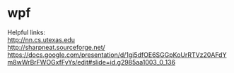 # wpf
Helpful links:<br>
http://nn.cs.utexas.edu<br>
http://sharpneat.sourceforge.net/<br>
https://docs.google.com/presentation/d/1gi5dfOE6SGGpKoUrRTVz20AFdYm8wWrBrFWOGxfFyYs/edit#slide=id.g2985aa1003_0_136
